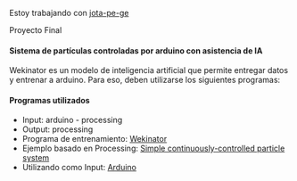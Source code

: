 Estoy trabajando con [jota-pe-ge](https://gibhub.com/jota-pe-ge)


Proyecto Final
#### Sistema de partículas controladas por arduino con asistencia de IA
Wekinator es un modelo de inteligencia artificial que permite entregar datos y entrenar a arduino. Para eso, deben utilizarse los siguientes programas:



#### Programas utilizados
* Input: arduino - processing
* Output: processing
* Programa de entrenamiento: [Wekinator](http://www.wekinator.org/)
* Ejemplo basado en Processing: [Simple continuously-controlled particle system](http://www.wekinator.org/examples/#Processing_animation_audio)
* Utilizando como Input: [Arduino](http://www.wekinator.org/examples/#Arduino)


